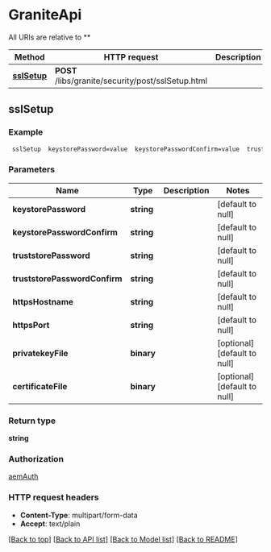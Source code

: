 # GraniteApi

All URIs are relative to **

Method | HTTP request | Description
------------- | ------------- | -------------
[**sslSetup**](GraniteApi.md#sslSetup) | **POST** /libs/granite/security/post/sslSetup.html | 



## sslSetup



### Example

```bash
 sslSetup  keystorePassword=value  keystorePasswordConfirm=value  truststorePassword=value  truststorePasswordConfirm=value  httpsHostname=value  httpsPort=value
```

### Parameters


Name | Type | Description  | Notes
------------- | ------------- | ------------- | -------------
 **keystorePassword** | **string** |  | [default to null]
 **keystorePasswordConfirm** | **string** |  | [default to null]
 **truststorePassword** | **string** |  | [default to null]
 **truststorePasswordConfirm** | **string** |  | [default to null]
 **httpsHostname** | **string** |  | [default to null]
 **httpsPort** | **string** |  | [default to null]
 **privatekeyFile** | **binary** |  | [optional] [default to null]
 **certificateFile** | **binary** |  | [optional] [default to null]

### Return type

**string**

### Authorization

[aemAuth](../README.md#aemAuth)

### HTTP request headers

- **Content-Type**: multipart/form-data
- **Accept**: text/plain

[[Back to top]](#) [[Back to API list]](../README.md#documentation-for-api-endpoints) [[Back to Model list]](../README.md#documentation-for-models) [[Back to README]](../README.md)


